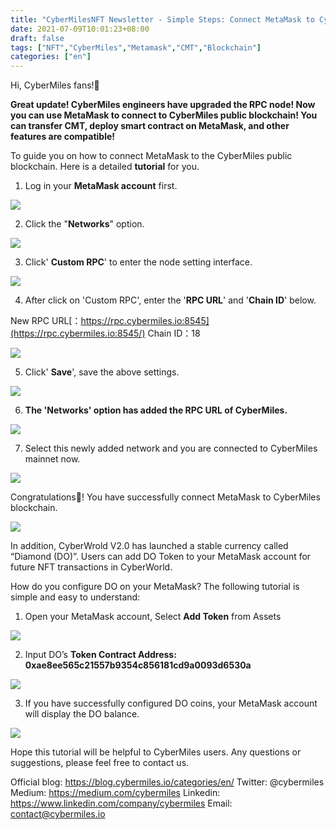 ```yaml
---
title: "CyberMilesNFT Newsletter - Simple Steps: Connect MetaMask to CyberMiles Public Blockchain"
date: 2021-07-09T10:01:23+08:00
draft: false
tags: ["NFT","CyberMiles","Metamask","CMT","Blockchain"] 
categories: ["en"] 
---
```


Hi, CyberMiles fans!🍓

**Great update! CyberMiles engineers have upgraded the RPC node! Now you can use MetaMask to connect to CyberMiles public blockchain! You can transfer CMT, deploy smart contract on MetaMask, and other features are compatible!**

To guide you on how to connect MetaMask to the CyberMiles public blockchain. Here is a detailed **tutorial** for you. 

1. Log in your **MetaMask account** first.

![](/images/20210709-tutorial-01.png)

2. Click the "**Networks**" option.

![](/images/20210709-tutorial-02.png)

3. Click' **Custom RPC**' to enter the node setting interface.

![](/images/20210709-tutorial-03.png)

4. After click on 'Custom RPC', enter the '**RPC URL**' and '**Chain ID**' below.

New RPC URL[：https://rpc.cybermiles.io:8545](https://rpc.cybermiles.io:8545/)
Chain ID：18

![](/images/20210709-tutorial-04.png)

5. Click' **Save**', save the above settings.

![](/images/20210709-tutorial-05.png)

6. **The 'Networks' option has added the RPC URL of CyberMiles.**

![](/images/20210709-tutorial-06.png)

7. Select this newly added network and you are connected to CyberMiles mainnet now.

![](/images/20210709-tutorial-07.png)

Congratulations🎉! You have successfully connect MetaMask to CyberMiles blockchain. 

![](/images/20210709-tutorial-08.png)

In addition, CyberWrold V2.0 has launched a stable currency called “Diamond (DO)”. Users can add DO Token to your MetaMask account for future NFT transactions in CyberWorld.

How do you configure DO on your MetaMask? The following tutorial is simple and easy to understand:

1. Open your MetaMask account, Select **Add Token** from Assets

![](/images/20201012.DO.tutorial.01.png)

2. Input DO’s **Token Contract Address: 0xae8ee565c21557b9354c856181cd9a0093d6530a**

![](/images/20201012.DO.tutorial.02.png)

3. If you have successfully configured DO coins, your MetaMask account will display the DO balance.

![](/images/20201012.DO.tutorial.03.png)

Hope this tutorial will be helpful to CyberMiles users. Any questions or suggestions, please feel free to contact us.

Official blog: https://blog.cybermiles.io/categories/en/
Twitter: @cybermiles
Medium: https://medium.com/cybermiles
Linkedin: https://www.linkedin.com/company/cybermiles
Email: [contact@cybermiles.io](mailto:contact@cybermiles.io)

